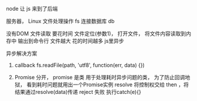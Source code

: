node 让 js 来到了后端

服务器， Linux
文件处理操作 fs
连接数据库 db

没有DOM
文件读取 要花时间 文件定位(参数1)， 打开文件， 将文件内容读取到内存中 输出到命令行
文件越大 花的时间越多 js里异步

异步解决方案
1. callback
fs.readFile(path, 'utf8', function(err, data) {})

2. Promise
  分开， promise 是类 用于处理耗时异步问题的类，
  为了防止回调地狱， 看到耗时问题就用出一个Promise实例
  resolve 将控制权交给 then ，将结果通过resolve(data)传递
  reject 失败  执行catch(e){}